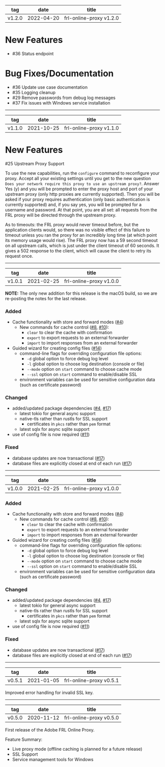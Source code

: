 | tag | date | title |
|---|---|---|
| v1.2.0 | 2022-04-20 | frl-online-proxy v1.2.0 |

# New Features

- #36 Status endpoint

# Bug Fixes/Documentation

- #36 Update use case documentation
- #35 Logging cleanup
- #29 Remove passwords from debug log messages
- #37 Fix issues with Windows service installation

---
| tag | date | title |
|---|---|---|
| v1.1.0 | 2021-10-25 | frl-online-proxy v1.1.0 |

# New Features

\#25 Upstream Proxy Support

To use the new capabilities, run the `configure` command to reconfigure your proxy.  Accept all your existing settings until you get to the new question `Does your network require this proxy to use an upstream proxy?`. Answer Yes (y) and you will be prompted to enter the proxy host and port of your upstream proxy (only http proxies are currently supported).  Then you will be asked if your proxy requires authentication (only basic authentication is currently supported) and, if you say yes, you will be prompted for a username and password.  At that point, you are all set: all requests from the FRL proxy will be directed through the upstream proxy.

As to timeouts: the FRL proxy would never timeout before, but the application clients would, so there was no visible effect of this failure to timeout unless you ran the proxy for an incredibly long time (at which point its memory usage would rise).  The FRL proxy now has a 59 second timeout on all upstream calls, which is just under the client timeout of 60 seconds.  It gives a 502 response to the client, which will cause the client to retry its request once.

---

| tag | date | title |
|---|---|---|
| v1.0.1 | 2021-02-25 | frl-online-proxy v1.0.0 |

**NOTE:** The only new addition for this release is the macOS build, so we are re-posting the notes for the
last release.

### Added
* Cache functionality with store and forward modes ([#4])
    * New commands for cache control ([#8], [#10]):
        * `clear` to clear the cache with confirmation
        * `export` to export requests to an external forwarder
        * `import` to import responses from an external forwarder
* Guided wizard for creating config files ([#14])
    * command-line flags for overriding configuration file options:
        * `-d` global option to force debug log level
        * `-l` global option to choose log destination (console or file)
        * `--mode` option on `start` command to choose cache mode
        * `--ssl` option on `start` command to enable/disable SSL
    * environment variables can be used for sensitive configuration data (such as certificate password)

### Changed
* added/updated package dependencies ([#4], [#17])
    * latest tokio for general async support
    * native-tls rather than rustls for SSL support
        * certificates in `pkcs` rather than `pem` format
    * latest sqlx for async sqlite support
* use of config file is now required ([#11])

### Fixed
* database updates are now transactional ([#17])
* database files are explicitly closed at end of each run ([#17])

[#4]: https://github.com/adobe/frl-online-proxy/pull/4
[#8]: https://github.com/adobe/frl-online-proxy/pull/8
[#10]: https://github.com/adobe/frl-online-proxy/pull/10
[#11]: https://github.com/adobe/frl-online-proxy/pull/11
[#14]: https://github.com/adobe/frl-online-proxy/pull/14
[#17]: https://github.com/adobe/frl-online-proxy/pull/17

---

| tag | date | title |
|---|---|---|
| v1.0.0 | 2021-02-25 | frl-online-proxy v1.0.0 |

### Added
* Cache functionality with store and forward modes ([#4])
    * New commands for cache control ([#8], [#10]):
        * `clear` to clear the cache with confirmation
        * `export` to export requests to an external forwarder
        * `import` to import responses from an external forwarder
* Guided wizard for creating config files ([#14])
    * command-line flags for overriding configuration file options:
        * `-d` global option to force debug log level
        * `-l` global option to choose log destination (console or file)
        * `--mode` option on `start` command to choose cache mode
        * `--ssl` option on `start` command to enable/disable SSL
    * environment variables can be used for sensitive configuration data (such as certificate password)

### Changed
* added/updated package dependencies ([#4], [#17])
    * latest tokio for general async support
    * native-tls rather than rustls for SSL support
        * certificates in `pkcs` rather than `pem` format
    * latest sqlx for async sqlite support
* use of config file is now required ([#11])

### Fixed
* database updates are now transactional ([#17])
* database files are explicitly closed at end of each run ([#17])

[#4]: https://github.com/adobe/frl-online-proxy/pull/4
[#8]: https://github.com/adobe/frl-online-proxy/pull/8
[#10]: https://github.com/adobe/frl-online-proxy/pull/10
[#11]: https://github.com/adobe/frl-online-proxy/pull/11
[#14]: https://github.com/adobe/frl-online-proxy/pull/14
[#17]: https://github.com/adobe/frl-online-proxy/pull/17

---

| tag | date | title |
|---|---|---|
| v0.5.1 | 2021-01-05 | frl-online-proxy v0.5.1 |

Improved error handling for invalid SSL key.

---

| tag | date | title |
|---|---|---|
| v0.5.0 | 2020-11-12 | frl-online-proxy v0.5.0 |

First release of the Adobe FRL Online Proxy. 

Feature Summary:

* Live proxy mode (offline caching is planned for a future release)
* SSL Support
* Service management tools for Windows
